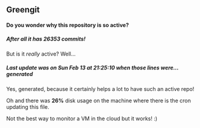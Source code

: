 ## Greengit

#### Do you wonder why this repository is so active?

##### After all it has 26353 commits!

But is it *really* active? Well...

##### Last update was on Sun Feb 13 at 21:25:10 when those lines were... generated

Yes, generated, because it certainly helps a lot to have such an active repo!

Oh and there was **26%** disk usage on the machine
where there is the cron updating this file.

Not the best way to monitor a VM in the cloud but it works! :)
